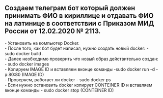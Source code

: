 <h2>Создаем телеграм бот который должен принимать ФИО в кириллице и отдавать ФИО на латинице в соответствии с Приказом МИД России от 12.02.2020 № 2113.</h2>
- Установить на компьютер Docker.<br>
- После того, как бот будет написал, нужно создать новый docker: - sudo docker build .<br>
- Далее необходимо проверить что новый образ действительно создан: - sudo docker images<br>
- Копируем IMAGE ID и вставляем вконце команды -sudo docker run -d -p 80:80 (IMAGE ID)<br>
- Проверяем, работает ли docker - sudo docker ps<br>
- Если нужно остановить docker копирует CONTEINER ID и вставляем вконце команды - sudo docker stop (CONTEINER ID) 
